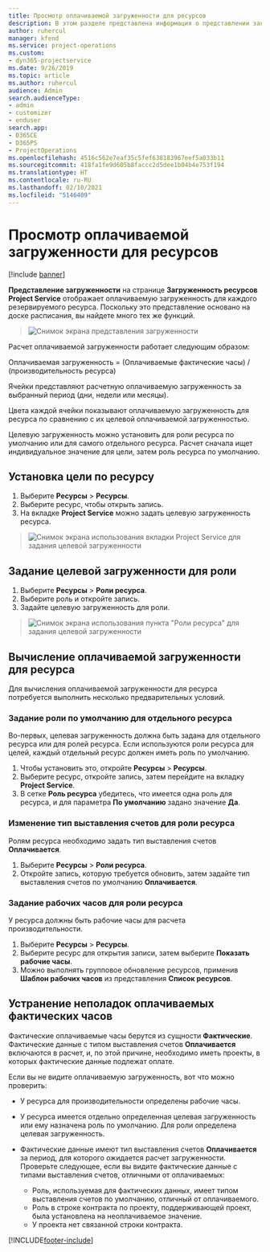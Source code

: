 ```yaml
---
title: Просмотр оплачиваемой загруженности для ресурсов
description: В этом разделе представлена информация о представлении загруженности ресурсов.
author: ruhercul
manager: kfend
ms.service: project-operations
ms.custom:
- dyn365-projectservice
ms.date: 9/26/2019
ms.topic: article
ms.author: ruhercul
audience: Admin
search.audienceType:
- admin
- customizer
- enduser
search.app:
- D365CE
- D365PS
- ProjectOperations
ms.openlocfilehash: 4516c562e7eaf35c5fef638183967eef5a033b11
ms.sourcegitcommit: 418fa1fe9d605b8faccc2d5dee1b04b4e753f194
ms.translationtype: HT
ms.contentlocale: ru-RU
ms.lasthandoff: 02/10/2021
ms.locfileid: "5146409"
---
```

# <a name="view-chargeable-utilization-for-resources"></a>Просмотр оплачиваемой загруженности для ресурсов

[!include [banner](../includes/psa-now-project-operations.md)]
 
**Представление загруженности** на странице **Загруженность ресурсов Project Service** отображает оплачиваемую загруженность для каждого резервируемого ресурса. Поскольку это представление основано на доске расписания, вы найдете много тех же функций.

> ![Снимок экрана представления загруженности](media/FAQ-utilization-1.png)
 

Расчет оплачиваемой загруженности работает следующим образом:

   Оплачиваемая загруженность = (Оплачиваемые фактические часы) / (производительность ресурса)

Ячейки представляют расчетную оплачиваемую загруженность за выбранный период (дни, недели или месяцы).

Цвета каждой ячейки показывают оплачиваемую загруженность для ресурса по сравнению с их целевой оплачиваемой загруженностью. 

Целевую загруженность можно установить для роли ресурса по умолчанию или для самого отдельного ресурса. Расчет сначала ищет индивидуальное значение для цели, затем роль ресурса по умолчанию.

## <a name="set-target-on-a-resource"></a>Установка цели по ресурсу

1. Выберите **Ресурсы** \> **Ресурсы**. 
2. Выберите ресурс, чтобы открыть запись. 
3. На вкладке **Project Service** можно задать целевую загруженность ресурса.

> ![Снимок экрана использования вкладки Project Service для задания целевой загруженности](media/FAQ-utilization-2.png)
 
## <a name="set-target-utilization-on-a-role"></a>Задание целевой загруженности для роли

1. Выберите **Ресурсы** \> **Роли ресурса**. 
2. Выберите роль и откройте запись. 
3. Задайте целевую загруженность для роли.

> ![Снимок экрана использования пункта "Роли ресурса" для задания целевой загруженности](media/FAQ-utilization-3.png)
 
## <a name="calculate-chargeable-utilization-for-a-resource"></a>Вычисление оплачиваемой загруженности для ресурса

Для вычисления оплачиваемой загруженности для ресурса потребуется выполнить несколько предварительных условий. 

### <a name="set-default-role-for-individual-resource"></a>Задание роли по умолчанию для отдельного ресурса

Во-первых, целевая загруженность должна быть задана для отдельного ресурса или для ролей ресурса. Если используются роли ресурса для целей, каждый отдельный ресурс должен иметь роль по умолчанию. 

1. Чтобы установить это, откройте **Ресурсы** \> **Ресурсы**. 
2. Выберите ресурс, откройте запись, затем перейдите на вкладку **Project Service**. 
3. В сетке **Роль ресурса** убедитесь, что имеется одна роль для ресурса, и для параметра **По умолчанию** задано значение **Да**.
 
### <a name="change-billing-type-for-resource-role"></a>Изменение тип выставления счетов для роли ресурса

Ролям ресурса необходимо задать тип выставления счетов **Оплачивается**. 

1. Выберите **Ресурсы** \> **Роли ресурса**. 
2. Откройте запись, которую требуется обновить, затем задайте тип выставления счетов по умолчанию **Оплачивается**.

### <a name="set-working-hours-for-resource-role"></a>Задание рабочих часов для роли ресурса
 
У ресурса должны быть рабочие часы для расчета производительности. 

1. Выберите **Ресурсы** \> **Ресурсы**. 
2. Выберите ресурс для открытия записи, затем выберите **Показать рабочие часы**. 
3. Можно выполнять групповое обновление ресурсов, применив **Шаблон рабочих часов** из представления **Список ресурсов**.

## <a name="troubleshooting-chargeable-actual-hours"></a>Устранение неполадок оплачиваемых фактических часов

Фактические оплачиваемые часы берутся из сущности **Фактические**. Фактические данные с типом выставления счетов **Оплачивается** включаются в расчет, и, по этой причине, необходимо иметь проекты, в которых фактические данные подлежат оплате.

Если вы не видите оплачиваемую загруженность, вот что можно проверить:

- У ресурса для производительности определены рабочие часы.
- У ресурса имеется отдельно определенная целевая загруженность или ему назначена роль по умолчанию. Для роли определена целевая загруженность.
- Фактические данные имеют тип выставления счетов **Оплачивается** за период, для которого ожидается расчет загруженности. Проверьте следующее, если вы видите фактические данные с типами выставления счетов, отличными от оплачиваемых:

  - Роль, используемая для фактических данных, имеет типом выставления счетов по умолчанию, отличный от оплачиваемого.
  - Роль в строке контракта по проекту, поддерживающей проект, была установлена на неоплачиваемое значение.
  - У проекта нет связанной строки контракта.



[!INCLUDE[footer-include](../includes/footer-banner.md)]